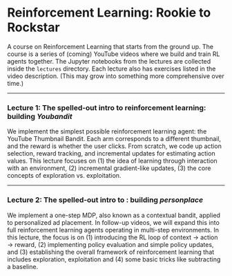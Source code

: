 # Reinforcement Learning: Rookie to Rockstar

A course on Reinforcement Learning that starts from the ground up. The course is a series of (coming) YouTube videos where we build and train RL agents together. The Jupyter notebooks from the lectures are collected inside the `lectures` directory. Each lecture also has exercises listed in the video description. (This may grow into something more comprehensive over time.)

---

### Lecture 1: The spelled-out intro to reinforcement learning: building *Youbandit* 

We implement the simplest possible reinforcement learning agent: the YouTube Thumbnail Bandit. Each arm corresponds to a different thumbnail, and the reward is whether the user clicks. From scratch, we code up action selection, reward tracking, and incremental updates for estimating action values. This lecture focuses on (1) the idea of learning through interaction with an environment, (2) incremental gradient-like updates, (3) the core concepts of exploration vs. exploitation.  

---
### Lecture 2: The spelled-out intro to : building *personplace*

We implement a one-step MDP, also known as a contextual bandit, applied to personalized ad placement. In follow-up videos, we will expand this into full reinforcement learning agents operating in multi-step environments. In this lecture, the focus is on (1) introducing the RL loop of context → action → reward, (2) implementing policy evaluation and simple policy updates, and (3) establishing the overall framework of reinforcement learning that includes exploration, exploitation and (4) some basic tricks like subtracting a baseline.
